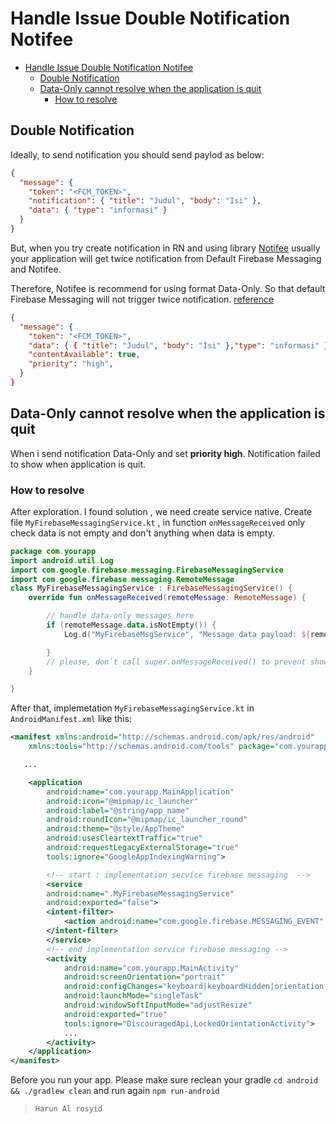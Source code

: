 # Handle Issue Double Notification Notifee

- [Handle Issue Double Notification Notifee](#handle-issue-double-notification-notifee)
  - [Double Notification](#double-notification)
  - [Data-Only cannot resolve when the application is quit](#data-only-cannot-resolve-when-the-application-is-quit)
    - [How to resolve](#how-to-resolve)

## Double Notification

Ideally, to send notification you should send paylod as below:

```json
{
  "message": {
    "token": "<FCM_TOKEN>",
    "notification": { "title": "Judul", "body": "Isi" },
    "data": { "type": "informasi" }
  }
}
```

But, when you try create notification in RN and using library [Notifee](https://notifee.app/react-native/docs/overview) usually your application will get twice notification from Default Firebase Messaging and Notifee.

Therefore, Notifee is recommend for using format Data-Only.
So that default Firebase Messaging will not trigger twice notification.
[reference](https://github.com/invertase/notifee/issues/690#issuecomment-1437300596)

```json
{
  "message": {
    "token": "<FCM_TOKEN>",
    "data": { { "title": "Judul", "body": "Isi" },"type": "informasi" },
    "contentAvailable": true,
    "priority": "high",
  }
}
```

## Data-Only cannot resolve when the application is quit

When i send notification Data-Only and set **priority high**. Notification failed to show when application is quit.

### How to resolve

After exploration. I found solution , we need create service native.
Create file `MyFirebaseMessagingService.kt` , in function `onMessageReceived` only check data is not empty and don't anything when data is empty.

```kotlin
package com.yourapp
import android.util.Log
import com.google.firebase.messaging.FirebaseMessagingService
import com.google.firebase.messaging.RemoteMessage
class MyFirebaseMessagingService : FirebaseMessagingService() {
    override fun onMessageReceived(remoteMessage: RemoteMessage) {

        // handle data-only messages here
        if (remoteMessage.data.isNotEmpty()) {
            Log.d("MyFirebaseMsgService", "Message data payload: ${remoteMessage.data}")

        }
        // please, don`t call super.onMessageReceived() to prevent show notification default
    }

}
```

After that, implemetation `MyFirebaseMessagingService.kt` in `AndroidManifest.xml`
like this:

```xml
<manifest xmlns:android="http://schemas.android.com/apk/res/android"
    xmlns:tools="http://schemas.android.com/tools" package="com.yourapp">

   ...

    <application
        android:name="com.yourapp.MainApplication"
        android:icon="@mipmap/ic_launcher"
        android:label="@string/app_name"
        android:roundIcon="@mipmap/ic_launcher_round"
        android:theme="@style/AppTheme"
        android:usesCleartextTraffic="true"
        android:requestLegacyExternalStorage="true"
        tools:ignore="GoogleAppIndexingWarning">

        <!-- start : implementation service firebase messaging  -->
        <service
        android:name=".MyFirebaseMessagingService"
        android:exported="false">
        <intent-filter>
            <action android:name="com.google.firebase.MESSAGING_EVENT" />
        </intent-filter>
        </service>
        <!-- end implementation service firebase messaging -->
        <activity
            android:name="com.yourapp.MainActivity"
            android:screenOrientation="portrait"
            android:configChanges="keyboard|keyboardHidden|orientation|screenLayout|screenSize|smallestScreenSize|uiMode"
            android:launchMode="singleTask"
            android:windowSoftInputMode="adjustResize"
            android:exported="true"
            tools:ignore="DiscouragedApi,LockedOrientationActivity">
            ...
        </activity>
    </application>
</manifest>

```

Before you run your app. Please make sure reclean your gradle `cd android && ./gradlew clean` and run again `npm run-android`

> `Harun Al rosyid`
